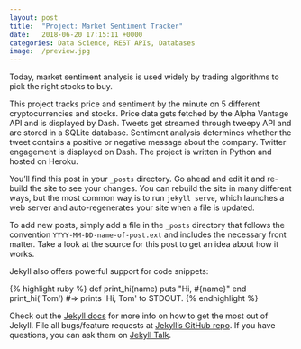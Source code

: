 ```yaml
---
layout: post
title:  "Project: Market Sentiment Tracker"
date:   2018-06-20 17:15:11 +0000
categories: Data Science, REST APIs, Databases
image:  /preview.jpg
---
```

Today, market sentiment analysis is used widely by trading algorithms to pick the right stocks to buy. 

This project tracks price and sentiment by the minute on 5 different cryptocurrencies and stocks. Price data gets fetched by the Alpha Vantage API and is displayed by Dash. Tweets get streamed through tweepy API and are stored in a SQLite database. Sentiment analysis determines whether the tweet contains a positive or negative message about the company. Twitter engagement is displayed on Dash. The project is written in Python and hosted on Heroku. 


You’ll find this post in your `_posts` directory. Go ahead and edit it and re-build the site to see your changes. You can rebuild the site in many different ways, but the most common way is to run `jekyll serve`, which launches a web server and auto-regenerates your site when a file is updated.

To add new posts, simply add a file in the `_posts` directory that follows the convention `YYYY-MM-DD-name-of-post.ext` and includes the necessary front matter. Take a look at the source for this post to get an idea about how it works.

Jekyll also offers powerful support for code snippets:

{% highlight ruby %}
def print_hi(name)
  puts "Hi, #{name}"
end
print_hi('Tom')
#=> prints 'Hi, Tom' to STDOUT.
{% endhighlight %}

Check out the [Jekyll docs][jekyll-docs] for more info on how to get the most out of Jekyll. File all bugs/feature requests at [Jekyll’s GitHub repo][jekyll-gh]. If you have questions, you can ask them on [Jekyll Talk][jekyll-talk].

[jekyll-docs]: http://jekyllrb.com/docs/home
[jekyll-gh]:   https://github.com/jekyll/jekyll
[jekyll-talk]: https://talk.jekyllrb.com/
